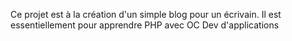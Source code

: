Ce projet est à la création d'un simple blog pour un écrivain.
Il est essentiellement pour apprendre PHP avec OC Dev d'applications

